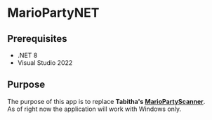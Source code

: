 # MarioPartyNET

## Prerequisites
- .NET 8
- Visual Studio 2022

## Purpose
The purpose of this app is to replace **Tabitha's [MarioPartyScanner](https://github.com/RainbowTabitha/Mario-Party-Scanner)**.<br>
As of right now the application will work with Windows only.
